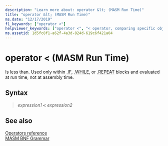 ```yaml
---
description: "Learn more about: operator &lt; (MASM Run Time)"
title: "operator &lt; (MASM Run Time)"
ms.date: "12/17/2019"
f1_keywords: ["operator <"]
helpviewer_keywords: ["operator <", "< operator, comparing specific objects"]
ms.assetid: 1d5fc8f1-a62f-4a3d-824d-619c6f421a04
---
```

# operator &lt; (MASM Run Time)

Is less than. Used only within [.IF](dot-if.md), [.WHILE](dot-while.md), or [.REPEAT](dot-repeat.md) blocks and evaluated at run time, not at assembly time.

## Syntax

> *expression1* **<** *expression2*

## See also

[Operators reference](operators-reference.md)\
[MASM BNF Grammar](masm-bnf-grammar.md)
